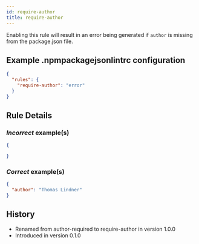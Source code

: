 ```yaml
---
id: require-author
title: require-author
---
```


Enabling this rule will result in an error being generated if `author` is missing from the package.json file.

## Example .npmpackagejsonlintrc configuration

```json
{
  "rules": {
    "require-author": "error"
  }
}
```

## Rule Details

### *Incorrect* example(s)

```json
{

}
```

### *Correct* example(s)

```json
{
  "author": "Thomas Lindner"
}
```

## History

* Renamed from author-required to require-author in version 1.0.0
* Introduced in version 0.1.0
